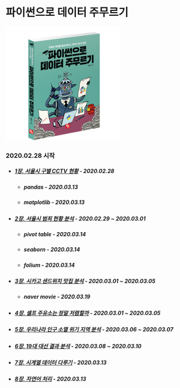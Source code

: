# 파이썬으로 데이터 주무르기

<img src="./img/title.jpg" width="300" height="300"></img>

### 2020.02.28 시작

- ##### [1장. 서울시 구별 CCTV 현황](https://github.com/samuel950523/PythonDataBook/tree/master/1.Seoul_CCTV) - 2020.02.28
  + ##### pandas - 2020.03.13
  + ##### matplotlib - 2020.03.13
- ##### [2장. 서울시 범죄 현황 분석](https://github.com/samuel950523/PythonDataBook/tree/master/2.Seoul_Crime) - 2020.02.29 ~ 2020.03.01
  + ##### pivot table - 2020.03.14
  + ##### seaborn - 2020.03.14 
  + ##### folium - 2020.03.14
- ##### [3장. 시카고 샌드위치 맛집 분석](https://github.com/samuel950523/PythonDataBook/tree/master/3.Chicago_Sandwich) - 2020.03.01 ~ 2020.03.05
  + ##### naver movie - 2020.03.19
- ##### [4장. 셀프 주유소는 정말 저렴할까](https://github.com/samuel950523/PythonDataBook/tree/master/4.Self_Oil_Station) - 2020.03.01 ~ 2020.03.05
- ##### [5장. 우리나라 인구 소멸 위기 지역 분석](https://github.com/samuel950523/PythonDataBook/tree/master/5.Korean_Population_Warning) - 2020.03.06 ~ 2020.03.07
- ##### [6장. 19대 대선 결과 분석](https://github.com/samuel950523/PythonDataBook/tree/master/6.19th_Election_Result) -  2020.03.08 ~ 2020.03.10
- ##### [7장. 시계열 데이터 다루기](https://github.com/samuel950523/PythonDataBook/tree/master/7.Time_Series_Data_Handle) - 2020.03.13
- ##### [8장. 자연어 처리](https://github.com/samuel950523/PythonDataBook/tree/master/8.Natural_Language_Processing) - 2020.03.13
